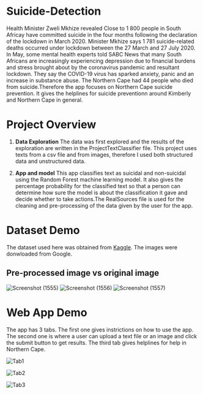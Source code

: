 # Suicide-Detection

Health Minister Zweli Mkhize revealed  Close to 1 800 people in South Africay have committed suicide in the four months following the declaration of the lockdown in March 2020.
Minister Mkhize says 1 781 suicide-related deaths occurred under lockdown between the 27 March and 27 July 2020.
In May, some mental health experts told SABC News that many South Africans are increasingly experiencing depression due to financial burdens and stress brought about by the coronavirus pandemic and resultant lockdown. They say the COVID-19 virus has sparked anxiety, panic and an increase in substance abuse.
The Northern Cape had 44 people who died from suicide.Therefore the app focuses on Northern Cape suicide prevention. It gives the helplines for suicide preventionn around Kimberly and Northern Cape in general.

# Project Overview

1. **Data Exploration**
The data was first explored and the results of the exploration are written in the ProjectTextClassifier file. This project uses texts from a csv file and from images, therefore I used both structured data and unstructured data. 

2. **App and model**
This app classifies text as suicidal and non-suicidal using the Random Forest machine learning model. It also gives the percentage probability for the classified text so that a person can determine how sure the model is about the classification it gave and decide whether to take actions.The RealSources file is used for the cleaning and pre-processing  of the data given by the user for the app.
 

# Dataset Demo

The dataset used here was obtained from [Kaggle](https://www.kaggle.com/nikhileswarkomati/suicide-watch). The images were donwloaded from Google.

## **Pre-processed image vs original image**
![Screenshot (1555)](https://user-images.githubusercontent.com/83508295/155151541-c6318ad0-7b3e-407c-8bad-5b4eda68f295.png)
![Screenshot (1556)](https://user-images.githubusercontent.com/83508295/155151555-9578d71c-5cca-438e-939b-38176d0eb014.png)
![Screenshot (1557)](https://user-images.githubusercontent.com/83508295/155151569-c398af66-a982-430e-9f7d-d6e8115f4c0b.png)

# Web App Demo

The app has 3 tabs. The first one gives instrictions on how to use the app. The second one is where a user can upload a text file or an image and click the submit button to get results. The third tab gives helplines for help in Northern Cape.



![Tab1](https://user-images.githubusercontent.com/83508295/155390368-774f7983-3dbd-4bcb-beb8-00c7e6417f2d.png)

![Tab2](https://user-images.githubusercontent.com/83508295/155390391-e91369f7-5d69-4f49-bbf0-1b9b8ad98079.png)

![Tab3](https://user-images.githubusercontent.com/83508295/155390411-9a8cf5a4-80b9-4465-9bdb-cfb20a76fafa.png)

